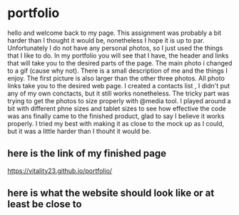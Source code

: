 # portfolio

hello and welcome back to my page. This assignment was probably a bit harder than I thought it would be, nonetheless I hope it is up to par.
Unfortunately I do not have any personal photos, so I just used the things that I like to do.
In my portfolio you will see that I have, the header and links that will take you to the desired parts of the page.
The main photo i changed to a gif (cause why not).
There is a small description of me and the things I enjoy.
The first picture is also larger than the other three photos.
All photo links take you to the desired web page.
I created a contacts list , I didn't put any of my own conctacts, but it still works nonetheless.
The tricky part was trying to get the photos to size properly with @media tool.
I played around a bit with different phne sizes and tablet sizes to see how effective the code was
ans finally came to the finished product, glad to say I believe it works properly.
I tried my best with making it as close to the mock up as I could, but it was a little harder than I thouht it would be.

## here is the link of my finished page
https://vitality23.github.io/portfolio/


## here is what the website should look like or at least be close to 
